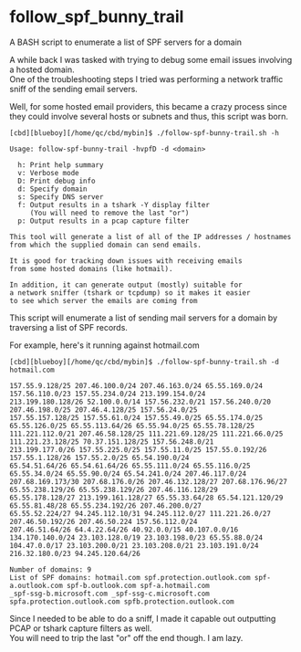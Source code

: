 # follow_spf_bunny_trail
A BASH script to enumerate a list of SPF servers for a domain

A while back I was tasked with trying to debug some email issues involving a hosted domain.  <br>
One of the troubleshooting steps I tried was performing a network traffic sniff of the sending email servers.

Well, for some hosted email providers, this became a crazy process since they could involve several
hosts or subnets and thus, this script was born.

```
[cbd][blueboy][/home/qc/cbd/mybin]$ ./follow-spf-bunny-trail.sh -h

Usage: follow-spf-bunny-trail -hvpfD -d <domain>

  h: Print help summary
  v: Verbose mode
  D: Print debug info
  d: Specify domain
  s: Specify DNS server
  f: Output results in a tshark -Y display filter
     (You will need to remove the last "or")
  p: Output results in a pcap capture filter

This tool will generate a list of all of the IP addresses / hostnames
from which the supplied domain can send emails.

It is good for tracking down issues with receiving emails
from some hosted domains (like hotmail).

In addition, it can generate output (mostly) suitable for
a network sniffer (tshark or tcpdump) so it makes it easier
to see which server the emails are coming from
```

This script will enumerate a list of sending mail servers for a domain by traversing a list of SPF records.

For example, here's it running against hotmail.com

```
[cbd][blueboy][/home/qc/cbd/mybin]$ ./follow-spf-bunny-trail.sh -d hotmail.com

157.55.9.128/25 207.46.100.0/24 207.46.163.0/24 65.55.169.0/24 157.56.110.0/23 157.55.234.0/24 213.199.154.0/24 
213.199.180.128/26 52.100.0.0/14 157.56.232.0/21 157.56.240.0/20 207.46.198.0/25 207.46.4.128/25 157.56.24.0/25 
157.55.157.128/25 157.55.61.0/24 157.55.49.0/25 65.55.174.0/25 65.55.126.0/25 65.55.113.64/26 65.55.94.0/25 65.55.78.128/25 
111.221.112.0/21 207.46.58.128/25 111.221.69.128/25 111.221.66.0/25 111.221.23.128/25 70.37.151.128/25 157.56.248.0/21 
213.199.177.0/26 157.55.225.0/25 157.55.11.0/25 157.55.0.192/26 157.55.1.128/26 157.55.2.0/25 65.54.190.0/24 
65.54.51.64/26 65.54.61.64/26 65.55.111.0/24 65.55.116.0/25 65.55.34.0/24 65.55.90.0/24 65.54.241.0/24 207.46.117.0/24 
207.68.169.173/30 207.68.176.0/26 207.46.132.128/27 207.68.176.96/27 65.55.238.129/26 65.55.238.129/26 207.46.116.128/29 
65.55.178.128/27 213.199.161.128/27 65.55.33.64/28 65.54.121.120/29 65.55.81.48/28 65.55.234.192/26 207.46.200.0/27 
65.55.52.224/27 94.245.112.10/31 94.245.112.0/27 111.221.26.0/27 207.46.50.192/26 207.46.50.224 157.56.112.0/24 
207.46.51.64/26 64.4.22.64/26 40.92.0.0/15 40.107.0.0/16 134.170.140.0/24 23.103.128.0/19 23.103.198.0/23 65.55.88.0/24 
104.47.0.0/17 23.103.200.0/21 23.103.208.0/21 23.103.191.0/24 216.32.180.0/23 94.245.120.64/26 

Number of domains: 9
List of SPF domains: hotmail.com spf.protection.outlook.com spf-a.outlook.com spf-b.outlook.com spf-a.hotmail.com 
_spf-ssg-b.microsoft.com _spf-ssg-c.microsoft.com spfa.protection.outlook.com spfb.protection.outlook.com
```

Since I needed to be able to do a sniff, I made it capable out outputting PCAP or tshark capture filters as well. <br>
You will need to trip the last "or" off the end though.  I am lazy.
